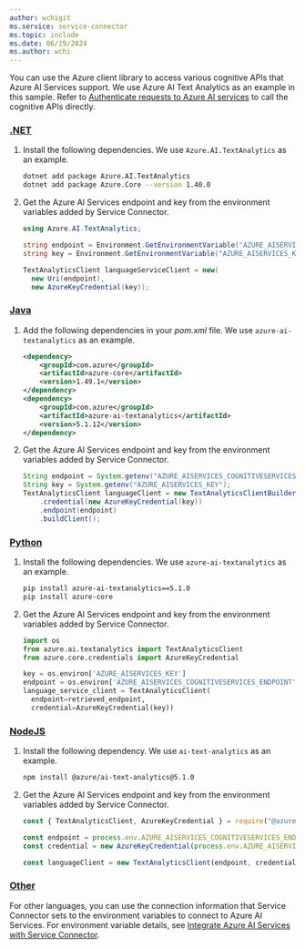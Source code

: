 ```yaml
---
author: wchigit
ms.service: service-connector
ms.topic: include
ms.date: 06/19/2024
ms.author: wchi
---
```


You can use the Azure client library to access various cognitive APIs that Azure AI Services support. We use Azure AI Text Analytics as an example in this sample. Refer to [Authenticate requests to Azure AI services](/azure/ai-services/authentication#authenticate-with-a-multi-service-resource-key) to call the cognitive APIs directly.

### [.NET](#tab/dotnet)

1. Install the following dependencies. We use `Azure.AI.TextAnalytics` as an example.
    ```bash
    dotnet add package Azure.AI.TextAnalytics
    dotnet add package Azure.Core --version 1.40.0
    ```
1. Get the Azure AI Services endpoint and key from the environment variables added by Service Connector.
    
    ```csharp
    using Azure.AI.TextAnalytics;
    
    string endpoint = Environment.GetEnvironmentVariable("AZURE_AISERVICES_COGNITIVESERVICES_ENDPOINT")
    string key = Environment.GetEnvironmentVariable("AZURE_AISERVICES_KEY");

    TextAnalyticsClient languageServiceClient = new(
      new Uri(endpoint),
      new AzureKeyCredential(key));
    ```
    
### [Java](#tab/java)

1. Add the following dependencies in your *pom.xml* file. We use `azure-ai-textanalytics` as an example.
    ```xml
    <dependency>
        <groupId>com.azure</groupId>
        <artifactId>azure-core</artifactId>
        <version>1.49.1</version>
    </dependency>
    <dependency>
        <groupId>com.azure</groupId>
        <artifactId>azure-ai-textanalytics</artifactId>
        <version>5.1.12</version>
    </dependency>
    ```
1. Get the Azure AI Services endpoint and key from the environment variables added by Service Connector.
    ```java
    String endpoint = System.getenv("AZURE_AISERVICES_COGNITIVESERVICES_ENDPOINT");
    String key = System.getenv("AZURE_AISERVICES_KEY");
    TextAnalyticsClient languageClient = new TextAnalyticsClientBuilder()
        .credential(new AzureKeyCredential(key))
        .endpoint(endpoint)
        .buildClient();
    ```

### [Python](#tab/python)

1. Install the following dependencies. We use `azure-ai-textanalytics` as an example.
    ```bash
    pip install azure-ai-textanalytics==5.1.0
    pip install azure-core
    ```
1. Get the Azure AI Services endpoint and key from the environment variables added by Service Connector.
    ```python
    import os
    from azure.ai.textanalytics import TextAnalyticsClient
    from azure.core.credentials import AzureKeyCredential
    
    key = os.environ['AZURE_AISERVICES_KEY']
    endpoint = os.environ['AZURE_AISERVICES_COGNITIVESERVICES_ENDPOINT']
    language_service_client = TextAnalyticsClient(
      endpoint=retrieved_endpoint, 
      credential=AzureKeyCredential(key))
    ```

### [NodeJS](#tab/nodejs)

1. Install the following dependency. We use `ai-text-analytics` as an example.
    ```bash
    npm install @azure/ai-text-analytics@5.1.0
    ```
1. Get the Azure AI Services endpoint and key from the environment variables added by Service Connector.
    
    ```javascript
    const { TextAnalyticsClient, AzureKeyCredential } = require("@azure/ai-text-analytics");

    const endpoint = process.env.AZURE_AISERVICES_COGNITIVESERVICES_ENDPOINT;
    const credential = new AzureKeyCredential(process.env.AZURE_AISERVICES_KEY);

    const languageClient = new TextAnalyticsClient(endpoint, credential);
    ```

### [Other](#tab/none)
For other languages, you can use the connection information that Service Connector sets to the environment variables to connect to Azure AI Services. For environment variable details, see [Integrate Azure AI Services with Service Connector](../how-to-integrate-aiservices.md).